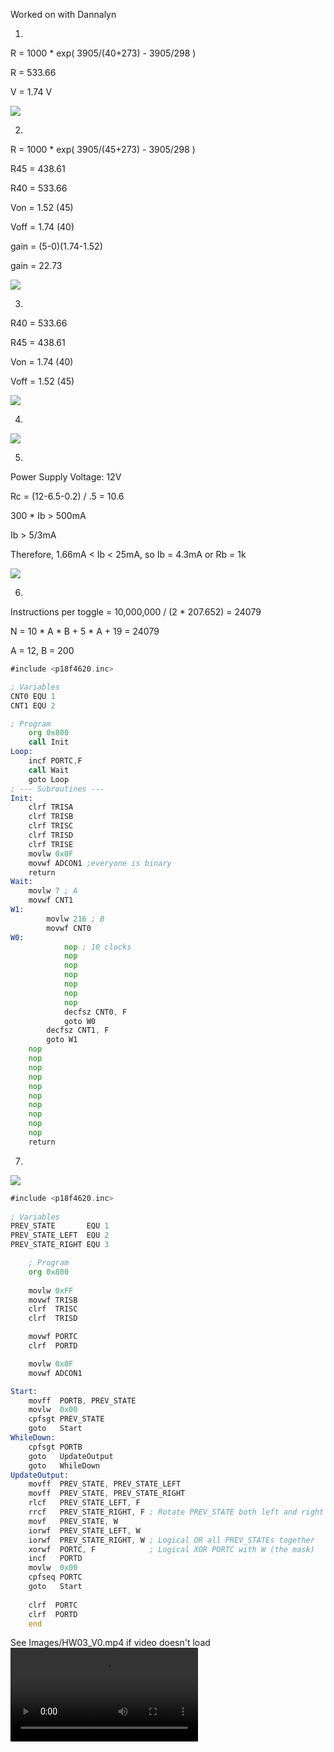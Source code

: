 Worked on with Dannalyn

1.

R = 1000 * exp( 3905/(40+273) - 3905/298 )

R = 533.66

V = 1.74 V

![](Images/HW03_1.png)
 
2.

R = 1000 * exp( 3905/(45+273) - 3905/298 )

R45 = 438.61

R40 = 533.66

Von = 1.52 (45)

Voff = 1.74 (40)

gain = (5-0)\(1.74-1.52)

gain = 22.73

![](Images/HW03_2.png)

3.

R40 = 533.66

R45 = 438.61

Von = 1.74 (40)

Voff = 1.52 (45)

![](Images/HW03_3.png)

4.

![](Images/HW03_4.png)

5.

Power Supply Voltage: 12V

Rc = (12-6.5-0.2) / .5 = 10.6

300 * Ib > 500mA

Ib > 5/3mA

Therefore, 1.66mA < Ib < 25mA, so Ib = 4.3mA or Rb = 1k

![](Images/HW03_5.png)

6.

Instructions per toggle = 10,000,000 / (2 * 207.652) = 24079

N = 10 * A * B + 5 * A + 19 = 24079

A = 12, B = 200

```asm
#include <p18f4620.inc>

; Variables
CNT0 EQU 1
CNT1 EQU 2

; Program
	org 0x800
	call Init
Loop:
	incf PORTC,F
	call Wait
	goto Loop
; --- Subroutines ---
Init:
	clrf TRISA
	clrf TRISB
	clrf TRISC
	clrf TRISD
	clrf TRISE
	movlw 0x0F
	movwf ADCON1 ;everyone is binary
	return
Wait:
	movlw 7 ; A
	movwf CNT1
W1:
		movlw 216 ; B
		movwf CNT0
W0:
			nop ; 10 clocks
			nop
			nop
			nop
			nop
			nop
			nop
			decfsz CNT0, F
			goto W0
		decfsz CNT1, F
		goto W1
	nop
	nop
	nop
	nop
	nop
	nop
	nop
	nop
	nop
	nop
	return
```

7.

![](Images/HW03_6.png)

```asm
#include <p18f4620.inc>
    
; Variables
PREV_STATE       EQU 1
PREV_STATE_LEFT  EQU 2
PREV_STATE_RIGHT EQU 3

    ; Program
    org 0x800
    
    movlw 0xFF
    movwf TRISB
    clrf  TRISC
    clrf  TRISD

    movwf PORTC
    clrf  PORTD

    movlw 0x0F
    movwf ADCON1

Start:
    movff  PORTB, PREV_STATE
    movlw  0x00
    cpfsgt PREV_STATE
    goto   Start
WhileDown:
    cpfsgt PORTB
    goto   UpdateOutput
    goto   WhileDown
UpdateOutput:
    movff  PREV_STATE, PREV_STATE_LEFT
    movff  PREV_STATE, PREV_STATE_RIGHT
    rlcf   PREV_STATE_LEFT, F
    rrcf   PREV_STATE_RIGHT, F ; Rotate PREV_STATE both left and right
    movf   PREV_STATE, W
    iorwf  PREV_STATE_LEFT, W
    iorwf  PREV_STATE_RIGHT, W ; Logical OR all PREV_STATEs together
    xorwf  PORTC, F            ; Logical XOR PORTC with W (the mask)
    incf   PORTD
    movlw  0x00
    cpfseq PORTC
    goto   Start
    
    clrf  PORTC
    clrf  PORTD
    end
```

See Images/HW03_V0.mp4 if video doesn't load
![See Images/HW03_V0.mp4](HW03_V0.mp4)
